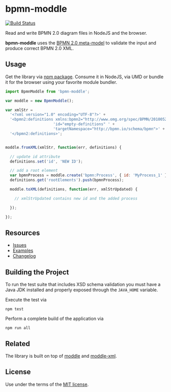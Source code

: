 # bpmn-moddle

[![Build Status](https://travis-ci.org/bpmn-io/bpmn-moddle.svg?branch=master)](https://travis-ci.org/bpmn-io/bpmn-moddle)

Read and write BPMN 2.0 diagram files in NodeJS and the browser.

__bpmn-moddle__ uses the [BPMN 2.0 meta-model](http://www.omg.org/spec/BPMN/2.0/) to validate the input and produce correct BPMN 2.0 XML. 


## Usage

Get the library via [npm package](https://www.npmjs.org/package/bpmn-moddle). Consume it in NodeJS, via UMD or bundle it for the browser using your favorite module bundler.

```javascript
import BpmnModdle from 'bpmn-moddle';

var moddle = new BpmnModdle();

var xmlStr =
  '<?xml version="1.0" encoding="UTF-8"?>' +
  '<bpmn2:definitions xmlns:bpmn2="http://www.omg.org/spec/BPMN/20100524/MODEL" ' +
                     'id="empty-definitions" ' +
                     'targetNamespace="http://bpmn.io/schema/bpmn">' +
  '</bpmn2:definitions>';


moddle.fromXML(xmlStr, function(err, definitions) {

  // update id attribute
  definitions.set('id', 'NEW ID');

  // add a root element
  var bpmnProcess = moddle.create('bpmn:Process', { id: 'MyProcess_1' });
  definitions.get('rootElements').push(bpmnProcess);

  moddle.toXML(definitions, function(err, xmlStrUpdated) {

    // xmlStrUpdated contains new id and the added process

  });

});
```


## Resources

* [Issues](https://github.com/bpmn-io/bpmn-moddle/issues)
* [Examples](https://github.com/bpmn-io/bpmn-moddle/tree/master/test/spec/xml)
* [Changelog](./CHANGELOG.md)


## Building the Project

To run the test suite that includes XSD schema validation you must have a Java JDK installed and properly exposed through the `JAVA_HOME` variable.

Execute the test via

```
npm test
```

Perform a complete build of the application via

```
npm run all
```


## Related

The library is built on top of [moddle](https://github.com/bpmn-io/moddle) and [moddle-xml](https://github.com/bpmn-io/moddle-xml).


## License

Use under the terms of the [MIT license](http://opensource.org/licenses/MIT).
